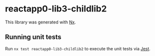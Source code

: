 # reactapp0-lib3-childlib2

This library was generated with [Nx](https://nx.dev).

## Running unit tests

Run `nx test reactapp0-lib3-childlib2` to execute the unit tests via [Jest](https://jestjs.io).
